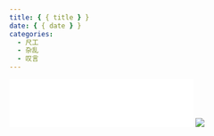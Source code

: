 ```yaml
---
title: { { title } }
date: { { date } }
categories:
  - 尺工
  - 杂乱
  - 叹言
---
```


<p></p>
<!-- more -->

<iframe frameborder="no" border="0" marginwidth="0" marginheight="0" width=330 height=86 src="//music.163.com/outchain/player?type=2&id=31649312&auto=1&height=66"></iframe>
<img src="https://img.yuicer.com/photos/a.jpg">
